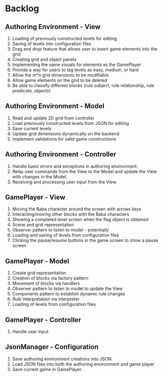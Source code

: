 # Backlog

## Authoring Environment - View
1. Loading of previously constructed levels for editing
2. Saving of levels into configuration files
3. Drag and drop feature that allows user to insert game elements into the grid
4. Creating grid and object panels
5. Implementing the same visuals for elements as the GamePlayer
6. Provide a way for users to tag levels as easy, medium, or hard
7. Allow the m*n grid dimensions to be modifiable
8. Allow game elements on the grid to be deleted
9. Be able to classify different blocks (rule subject, rule relationship, rule predicate, objects)

## Authoring Environment - Model
1. Read and update 2D grid from controller
2. Load previously constructed levels from JSON for editing
3. Save current levels 
4. Update grid dimensions dynamically on the backend
5. Implement validations for valid game constructions

## Authoring Environment - Controller
1. Handle basic errors and exceptions in authoring environment. 
2. Relay user commands from the View to the Model and update the View with changes in the Model.
3. Receiving and processing user input from the View.


## GamePlayer - View
1. Moving the Baba character around the screen with arrows keys
2. Interacting/moving other blocks with the Baba characters
3. Showing a completed level screen when the flag object is obtained
4. Scene and grid representation
5. Observer pattern to listen to model - potentially
6. Loading and saving of levels from configuration files
7. Clicking the pause/resume buttons in the game screen to show a pause screen

## GamePlayer - Model
1. Create grid representation
2. Creation of blocks via factory pattern
3. Movement of blocks via handlers
4. Observer pattern to listen to model to update the View
5. Components pattern to establish dynamic rule changes
6. Rule interpretation via interpreter 
7. Loading of levels from configuration files

## GamePlayer - Controller
1. Handle user input

## JsonManager - Configuration
1. Save authoring environment creations into JSON
2. Load JSON files into both the authoring environment and game player
3. Save current game in GamePlayer
